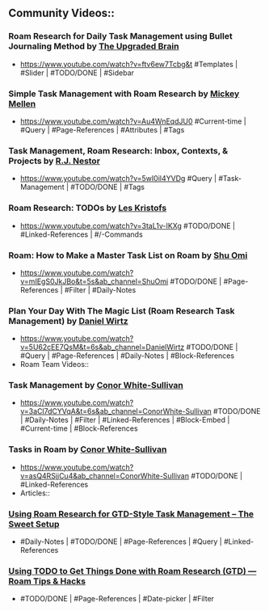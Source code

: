## Community Videos::
### Roam Research for Daily Task Management using Bullet Journaling Method by [The Upgraded Brain](<./The Upgraded Brain.md>)
- <https://www.youtube.com/watch?v=ftv6ew7Tcbg&t>
#Templates | #Slider | #TODO/DONE | #Sidebar
### Simple Task Management with Roam Research by [Mickey Mellen](<./Mickey Mellen.md>)
- <https://www.youtube.com/watch?v=Au4WnEqdJU0>
#Current-time | #Query | #Page-References | #Attributes | #Tags
### Task Management, Roam Research: Inbox, Contexts, & Projects by [R.J. Nestor](<./R.J. Nestor.md>)
- <https://www.youtube.com/watch?v=5wI0il4YVDg>
#Query | #Task-Management | #TODO/DONE | #Tags 

### Roam Research: TODOs by [Les Kristofs](<./Les Kristofs.md>)
- <https://www.youtube.com/watch?v=3taL1v-IKXg>
#TODO/DONE | #Linked-References | #/-Commands
### Roam: How to Make a Master Task List on Roam by [Shu Omi](<./Shu Omi.md>)
- <https://www.youtube.com/watch?v=mIEgS0JkJBo&t=5s&ab_channel=ShuOmi>
#TODO/DONE | #Page-References | #Filter | #Daily-Notes 
### Plan Your Day With The Magic List (Roam Research Task Management) by [Daniel Wirtz](<./Daniel Wirtz.md>)
- <https://www.youtube.com/watch?v=5U62cEE7QsM&t=6s&ab_channel=DanielWirtz>
#TODO/DONE | #Query | #Page-References | #Daily-Notes | #Block-References 
- Roam Team Videos::
### Task Management by [Conor White-Sullivan](<./Conor White-Sullivan.md>)
- <https://www.youtube.com/watch?v=3aCl7dCYVqA&t=6s&ab_channel=ConorWhite-Sullivan>
#TODO/DONE | #Daily-Notes | #Filter | #Linked-References | #Block-Embed | #Current-time | #Block-References
### Tasks in Roam by [Conor White-Sullivan](<./Conor White-Sullivan.md>)
- <https://www.youtube.com/watch?v=asQ4RSjjCu4&ab_channel=ConorWhite-Sullivan>
#TODO/DONE | #Linked-References 
- Articles::
### [Using Roam Research for GTD-Style Task Management – The Sweet Setup](https://thesweetsetup.com/using-roam-research-for-gtd-style-task-management/)
- #Daily-Notes | #TODO/DONE | #Page-References | #Query | #Linked-References 
### [Using TODO to Get Things Done with Roam Research (GTD) — Roam Tips & Hacks](https://www.roamtips.com/home/use-todo-get-things-done-roam-research-gtd)
- #TODO/DONE | #Page-References | #Date-picker | #Filter